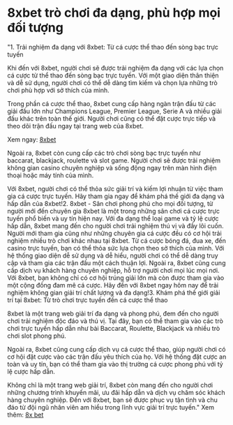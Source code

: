 # 8xbet trò chơi đa dạng, phù hợp mọi đối tượng
"1. Trải nghiệm đa dạng với 8xbet: Từ cá cược thể thao đến sòng bạc trực tuyến

Khi đến với 8xbet, người chơi sẽ được trải nghiệm đa dạng với các lựa chọn cá cược từ thể thao đến sòng bạc trực tuyến. Với một giao diện thân thiện và dễ sử dụng, người chơi có thể dễ dàng tìm kiếm và chọn lựa những trò chơi phù hợp với sở thích của mình.

Trong phần cá cược thể thao, 8xbet cung cấp hàng ngàn trận đấu từ các giải đấu lớn như Champions League, Premier League, Serie A và nhiều giải đấu khác trên toàn thế giới. Người chơi cũng có thể đặt cược trực tiếp và theo dõi trận đấu ngay tại trang web của 8xbet.

Xem ngay: [8xbet](https://8xbet1882.com/)

Ngoài ra, 8xbet còn cung cấp các trò chơi sòng bạc trực tuyến như baccarat, blackjack, roulette và slot game. Người chơi sẽ được trải nghiệm không gian casino chuyên nghiệp và sống động ngay trên màn hình điện thoại hoặc máy tính của mình.

Với 8xbet, người chơi có thể thỏa sức giải trí và kiếm lợi nhuận từ việc tham gia cá cược trực tuyến. Hãy tham gia ngay để khám phá thế giới đa dạng và hấp dẫn của 8xbet!2. 8xbet - Sân chơi phong phú cho mọi đối tượng, từ người mới đến chuyên gia
8xbet là một trong những sân chơi cá cược trực tuyến phổ biến và uy tín hiện nay. Với đa dạng thể loại game và tỷ lệ cược hấp dẫn, 8xbet mang đến cho người chơi trải nghiệm thú vị và đầy lôi cuốn.
Người mới tham gia cũng như những chuyên gia cá cược đều có cơ hội trải nghiệm nhiều trò chơi khác nhau tại 8xbet. Từ cá cược bóng đá, đua xe, đến casino trực tuyến, bạn có thể thỏa sức lựa chọn theo sở thích của mình.
Với hệ thống giao diện dễ sử dụng và dễ hiểu, người chơi có thể dễ dàng truy cập và tham gia các trận đấu một cách thuận lợi. Ngoài ra, 8xbet cũng cung cấp dịch vụ khách hàng chuyên nghiệp, hỗ trợ người chơi mọi lúc mọi nơi.
Với 8xbet, bạn không chỉ có cơ hội trúng giải lớn mà còn được tham gia vào một cộng đồng đam mê cá cược. Hãy đến với 8xbet ngay hôm nay để trải nghiệm không gian giải trí chất lượng và đa dạng!3. Khám phá thế giới giải trí tại 8xbet: Từ trò chơi trực tuyến đến cá cược thể thao

8xbet là một trang web giải trí đa dạng và phong phú, đem đến cho người chơi trải nghiệm độc đáo và thú vị. Tại đây, bạn có thể tham gia vào các trò chơi trực tuyến hấp dẫn như bài Baccarat, Roulette, Blackjack và nhiều trò chơi slot phong phú.

Ngoài ra, 8xbet cũng cung cấp dịch vụ cá cược thể thao, giúp người chơi có cơ hội đặt cược vào các trận đấu yêu thích của họ. Với hệ thống đặt cược an toàn và uy tín, bạn có thể tham gia vào thị trường cá cược phong phú với tỷ lệ cược hấp dẫn.

Không chỉ là một trang web giải trí, 8xbet còn mang đến cho người chơi những chương trình khuyến mãi, ưu đãi hấp dẫn và dịch vụ chăm sóc khách hàng chuyên nghiệp. Đến với 8xbet, bạn sẽ được phục vụ tận tình và chu đáo từ đội ngũ nhân viên am hiểu trong lĩnh vực giải trí trực tuyến."
Xem thêm: [8x bet](https://8xbet1882.com/)